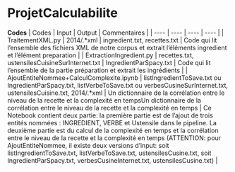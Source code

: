 # ProjetCalculabilite

**Codes**
|  Codes  |  Input  |  Output  |  Commentaires  |
|  ----  | ----  |  ----  |  ----  |
|  TraitementXML.py  |  2014/.*xml  |  ingredient.txt, recettes.txt  |  Code qui lit l’ensemble des fichiers XML de notre corpus et extrait l’éléments ingredient et l’élément preparation  |
|  ExtractionIngredient.py |  recettes.txt, ustensilesCuisineSurInternet.txt |  IngredientParSpacy.txt  |  Code qui lit l’ensemble de la partie préparation et extrait les ingrédients  |
|  AjoutEntiteNommee+CalculComplexite.ipynb  |  listIngredientToSave.txt ou IngredientParSpacy.txt, listVerbeToSave.txt ou verbesCusineSurInternet.txt, ustensilesCuisine.txt, 2014/.*xml  |  Un dictionnaire de la corrélation entre le niveau de la recette et la complexité en tempsUn dictionnaire de la corrélation entre le niveau de la recette et la complexité en temps  |  Ce Notebook contient deux partie: la première partie est de l’ajout de trois entités nommées : INGREDIENT, VERBE et Ustensile dans le pipeline. La deuxième partie est du calcul de la complexité en temps et la corrélation entre le niveau de la recette et la complexité en temps (ATTENTION: pour AjoutEntiteNommee, il existe deux versions d’input: soit listIngredientToSave.txt, listVerbeToSave.txt, ustensilesCusine.txt, soit IngredientParSpacy.txt, verbesCusineInternet.txt, ustensilesCusine.txt)  |
